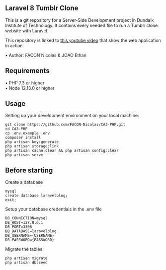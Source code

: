 ## Laravel 8 Tumblr Clone

This is a git repository for a Server-Side Development project in Dundalk Institute of Technology. It contains every needed file to run a Tumblr clone website with Laravel.


This repository is linked to [this youtube video](https://youtu.be/2UU2x5yLCIA) that show the web application in action.

•	Author: FACON Nicolas & JOAO Ethan

## Requirements
•	PHP 7.3 or higher <br>
•	Node 12.13.0 or higher <br>

## Usage <br>
Setting up your development environment on your local machine: <br>
```
git clone https://github.com/FACON-Nicolas/CA3-PHP.git
cd CA3-PHP
cp .env.example .env
composer install
php artisan key:generate
php artisan storage:link
php artisan cache:clear && php artisan config:clear
php artisan serve
```

## Before starting <br>
Create a database <br>
```
mysql
create database laravelblog;
exit;
```

Setup your database credentials in the .env file <br>
```
DB_CONNECTION=mysql
DB_HOST=127.0.0.1
DB_PORT=3306
DB_DATABASE=laravelblog
DB_USERNAME={USERNAME}
DB_PASSWORD={PASSWORD}
```

Migrate the tables
```
php artisan migrate
php artisan db:seed
```
